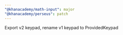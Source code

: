```yaml
---
"@khanacademy/math-input": major
"@khanacademy/perseus": patch
---
```


Export v2 keypad, rename v1 keypad to ProvidedKeypad

